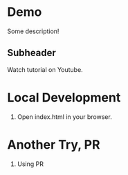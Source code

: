 # Demo

Some description!

## Subheader

Watch tutorial on Youtube.

# Local Development

1. Open index.html in your browser.

# Another Try, PR

1. Using PR